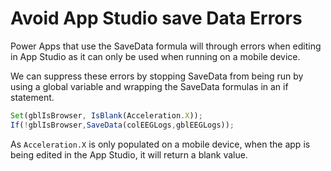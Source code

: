 # Avoid App Studio save Data Errors

Power Apps that use the SaveData formula will through errors when editing in App Studio as it can only be used when running on a mobile device.

We can suppress these errors by stopping SaveData from being run by using a global variable and wrapping the SaveData formulas in an if statement.

```js
Set(gblIsBrowser, IsBlank(Acceleration.X));
If(!gblIsBrowser,SaveData(colEEGLogs,gblEEGLogs));
```

As `Acceleration.X` is only populated on a mobile device, when the app is being edited in the App Studio, it will return a blank value.